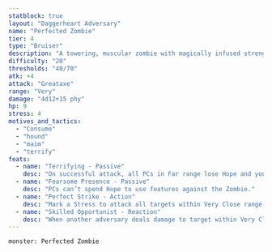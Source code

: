 ```yaml
---
statblock: true
layout: "Daggerheart Adversary"
name: "Perfected Zombie"
tier: 4
type: "Bruiser"
description: "A towering, muscular zombie with magically infused strength and skill."
difficulty: "20"
thresholds: "40/70"
atk: +4
attack: "Greataxe"
range: "Very"
damage: "4d12+15 phy"
hp: 9
stress: 4
motives_and_tactics:
  - "Consume"
  - "hound"
  - "maim"
  - "terrify"
feats:
  - name: "Terrifying - Passive"
    desc: "On successful attack, all PCs in Far range lose Hope and you gain Fear."
  - name: "Fearsome Presence - Passive"
    desc: "PCs can’t spend Hope to use features against the Zombie."
  - name: "Perfect Strike - Action"
    desc: "Mark a Stress to attack all targets within Very Close range; on success, targets are Vulnerable until next rest."
  - name: "Skilled Opportunist - Reaction"
    desc: "When another adversary deals damage to target within Very Close range of Zombie, spend a Fear to add Zombie's standard attack damage to the damage roll."
---
```


```statblock
monster: Perfected Zombie
```